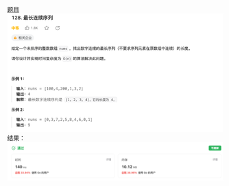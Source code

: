[题目](https://leetcode.cn/problems/longest-consecutive-sequence)
![pic](img.png)
结果：
![pic](result.png)